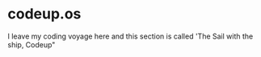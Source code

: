 # codeup.os
I leave my coding voyage here and this section is called 'The Sail with the ship, Codeup"
